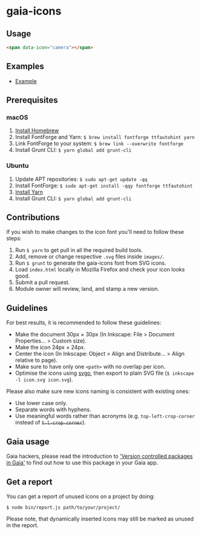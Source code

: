 # gaia-icons

## Usage

```html
<span data-icon="camera"></span>
```

## Examples

- [Example](index.html)

## Prerequisites

### macOS

1. [Install Homebrew](https://brew.sh/)
1. Install FontForge and Yarn: `$ brew install fontforge ttfautohint yarn`
1. Link FontForge to your system: `$ brew link --overwrite fontforge`
1. Install Grunt CLI: `$ yarn global add grunt-cli`

### Ubuntu

1. Update APT repositories: `$ sudo apt-get update -qq`
1. Install FontForge: `$ sudo apt-get install -qqy fontforge ttfautohint`
1. [Install Yarn](https://yarnpkg.com/en/docs/install)
1. Install Grunt CLI: `$ yarn global add grunt-cli`

## Contributions

If you wish to make changes to the icon font you'll need to follow these steps:

1. Run `$ yarn` to get pull in all the required build tools.
1. Add, remove or change respective `.svg` files inside `images/`.
1. Run `$ grunt` to generate the gaia-icons font from SVG icons.
1. Load `index.html` locally in Mozilla Firefox and check your icon looks good.
1. Submit a pull request.
1. Module owner will review, land, and stamp a new version.

## Guidelines

For best results, it is recommended to follow these guidelines:

* Make the document 30px × 30px (In Inkscape: File > Document Properties... > Custom size).
* Make the icon 24px × 24px.
* Center the icon (In Inkscape: Object > Align and Distribute... > Align relative to page).
* Make sure to have only one `<path>` with no overlap per icon.
* Optimise the icons using [svgo](https://github.com/svg/svgo), then export to plain SVG file (`$ inkscape -l icon.svg icon.svg`).

Please also make sure new icons naming is consistent with existing ones:

* Use lower case only.
* Separate words with hyphens.
* Use meaningful words rather than acronyms (e.g. `top-left-crop-corner` instead of <span style="text-decoration:line-through">`t-l-crop-corner`</span>).

## Gaia usage

Gaia hackers, please read the introduction to ['Version controlled packages in Gaia'](https://gist.github.com/wilsonpage/3d7f636a78db66f8f1d7) to find out how to use this package in your Gaia app.

## Get a report

You can get a report of unused icons on a project by doing:

`$ node bin/report.js path/to/your/project/`

Please note, that dynamically inserted icons may still be marked as unused in the report.
